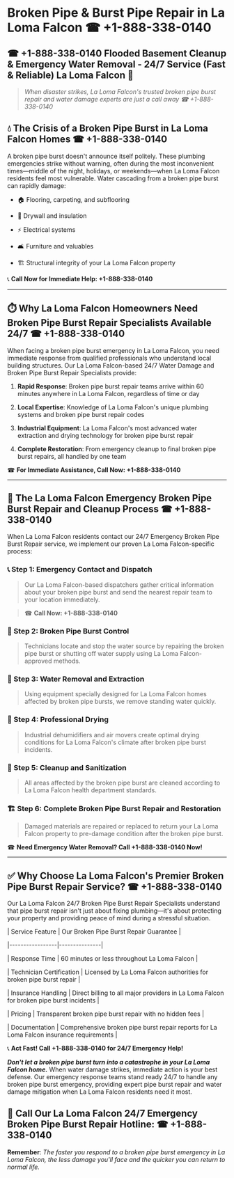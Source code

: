 # Broken Pipe & Burst Pipe Repair in La Loma Falcon ☎ +1-888-338-0140  
## ☎ +1-888-338-0140 Flooded Basement Cleanup & Emergency Water Removal - 24/7 Service (Fast & Reliable) La Loma Falcon 🚨  

> *When disaster strikes, La Loma Falcon's trusted broken pipe burst repair and water damage experts are just a call away ☎ +1-888-338-0140*  

## 💧 The Crisis of a Broken Pipe Burst in La Loma Falcon Homes ☎ +1-888-338-0140  

A broken pipe burst doesn't announce itself politely. These plumbing emergencies strike without warning, often during the most inconvenient times—middle of the night, holidays, or weekends—when La Loma Falcon residents feel most vulnerable. Water cascading from a broken pipe burst can rapidly damage:  

* 🏠 Flooring, carpeting, and subflooring  
* 🧱 Drywall and insulation  
* ⚡ Electrical systems  
* 🛋️ Furniture and valuables  
* 🏗️ Structural integrity of your La Loma Falcon property  

📞 **Call Now for Immediate Help: +1-888-338-0140**  

---  

## ⏱️ Why La Loma Falcon Homeowners Need Broken Pipe Burst Repair Specialists Available 24/7 ☎ +1-888-338-0140  

When facing a broken pipe burst emergency in La Loma Falcon, you need immediate response from qualified professionals who understand local building structures. Our La Loma Falcon-based 24/7 Water Damage and Broken Pipe Burst Repair Specialists provide:  

1. **Rapid Response**: Broken pipe burst repair teams arrive within 60 minutes anywhere in La Loma Falcon, regardless of time or day  
2. **Local Expertise**: Knowledge of La Loma Falcon's unique plumbing systems and broken pipe burst repair codes  
3. **Industrial Equipment**: La Loma Falcon's most advanced water extraction and drying technology for broken pipe burst repair  
4. **Complete Restoration**: From emergency cleanup to final broken pipe burst repairs, all handled by one team  

☎ **For Immediate Assistance, Call Now: +1-888-338-0140**  

---  

## 🔧 The La Loma Falcon Emergency Broken Pipe Burst Repair and Cleanup Process ☎ +1-888-338-0140  

When La Loma Falcon residents contact our 24/7 Emergency Broken Pipe Burst Repair service, we implement our proven La Loma Falcon-specific process:  

### 📞 Step 1: Emergency Contact and Dispatch  
> Our La Loma Falcon-based dispatchers gather critical information about your broken pipe burst and send the nearest repair team to your location immediately.  
> ☎ **Call Now: +1-888-338-0140**  

### 🚿 Step 2: Broken Pipe Burst Control  
> Technicians locate and stop the water source by repairing the broken pipe burst or shutting off water supply using La Loma Falcon-approved methods.  

### 🌊 Step 3: Water Removal and Extraction  
> Using equipment specially designed for La Loma Falcon homes affected by broken pipe bursts, we remove standing water quickly.  

### 💨 Step 4: Professional Drying  
> Industrial dehumidifiers and air movers create optimal drying conditions for La Loma Falcon's climate after broken pipe burst incidents.  

### 🧼 Step 5: Cleanup and Sanitization  
> All areas affected by the broken pipe burst are cleaned according to La Loma Falcon health department standards.  

### 🏗️ Step 6: Complete Broken Pipe Burst Repair and Restoration  
> Damaged materials are repaired or replaced to return your La Loma Falcon property to pre-damage condition after the broken pipe burst.  

☎ **Need Emergency Water Removal? Call +1-888-338-0140 Now!**  

---  

## ✅ Why Choose La Loma Falcon's Premier Broken Pipe Burst Repair Service? ☎ +1-888-338-0140  

Our La Loma Falcon 24/7 Broken Pipe Burst Repair Specialists understand that pipe burst repair isn't just about fixing plumbing—it's about protecting your property and providing peace of mind during a stressful situation.  

| Service Feature | Our Broken Pipe Burst Repair Guarantee |  
|-----------------|---------------|  
| Response Time | 60 minutes or less throughout La Loma Falcon |  
| Technician Certification | Licensed by La Loma Falcon authorities for broken pipe burst repair |  
| Insurance Handling | Direct billing to all major providers in La Loma Falcon for broken pipe burst incidents |  
| Pricing | Transparent broken pipe burst repair with no hidden fees |  
| Documentation | Comprehensive broken pipe burst repair reports for La Loma Falcon insurance requirements |  

📞 **Act Fast! Call +1-888-338-0140 for 24/7 Emergency Help!**  

***Don't let a broken pipe burst turn into a catastrophe in your La Loma Falcon home.*** When water damage strikes, immediate action is your best defense. Our emergency response teams stand ready 24/7 to handle any broken pipe burst emergency, providing expert pipe burst repair and water damage mitigation when La Loma Falcon residents need it most.  

## 📱 Call Our La Loma Falcon 24/7 Emergency Broken Pipe Burst Repair Hotline: ☎ +1-888-338-0140  

**Remember**: *The faster you respond to a broken pipe burst emergency in La Loma Falcon, the less damage you'll face and the quicker you can return to normal life.*